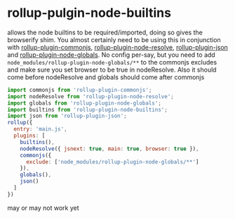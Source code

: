 rollup-pulgin-node-builtins
===

allows the node builtins to be required/imported, doing so gives the browserify shim.  You almost certainly need to be using this in conjunction with [rollup-plugin-commonjs](https://github.com/rollup/rollup-plugin-commonjs), [rollup-plugin-node-resolve](https://github.com/rollup/rollup-plugin-node-resolve), [rollup-plugin-json](https://github.com/rollup/rollup-plugin-json) and [rollup-plugin-node-globals](https://github.com/calvinmetcalf/rollup-plugin-node-globals).  No config per-say, but you need to add `node_modules/rollup-plugin-node-globals/**` to the commonjs excludes and make sure you set browser to be true in nodeResolve.  Also it should come before nodeResolve and globals should come after commonjs

```js
import commonjs from 'rollup-plugin-commonjs';
import nodeResolve from 'rollup-plugin-node-resolve';
import globals from 'rollup-plugin-node-globals';
import builtins from 'rollup-plugin-node-builtins';
import json from 'rollup-plugin-json';
rollup({
  entry: 'main.js',
  plugins: [
    builtins(),
    nodeResolve({ jsnext: true, main: true, browser: true }),
    commonjs({
      exclude: ['node_modules/rollup-plugin-node-globals/**']
    }),
    globals(),
    json()
  ]
})
```

may or may not work yet
